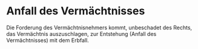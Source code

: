 # Anfall des Vermächtnisses

Die Forderung des Vermächtnisnehmers kommt, unbeschadet des Rechts, das Vermächtnis auszuschlagen, zur Entstehung (Anfall des Vermächtnisses) mit dem Erbfall.